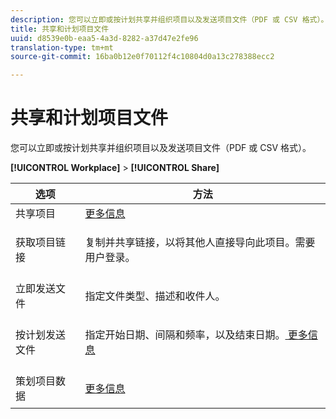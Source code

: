```yaml
---
description: 您可以立即或按计划共享并组织项目以及发送项目文件（PDF 或 CSV 格式）。
title: 共享和计划项目文件
uuid: d8539e0b-eaa5-4a3d-8282-a37d47e2fe96
translation-type: tm+mt
source-git-commit: 16ba0b12e0f70112f4c10804d0a13c278388ecc2

---
```



# 共享和计划项目文件

您可以立即或按计划共享并组织项目以及发送项目文件（PDF 或 CSV 格式）。

**[!UICONTROL Workplace]** > **[!UICONTROL Share]**

<table id="table_5104A6D817E94A268BBDD47C5C8BB26E"> 
 <thead> 
  <tr> 
   <th colname="col1" class="entry"> 选项 </th> 
   <th colname="col2" class="entry"> 方法 </th> 
  </tr>
 </thead>
 <tbody> 
  <tr> 
   <td colname="col1"> 共享项目 </td> 
   <td colname="col2"><a href="/help/analyze/analysis-workspace/curate-share/curate.md"  > 更多信息</a> </td> 
  </tr> 
  <tr> 
   <td colname="col1"> 获取项目链接 </td> 
   <td colname="col2"> <p>复制并共享链接，以将其他人直接导向此项目。需要用户登录。 </p> </td> 
  </tr> 
  <tr> 
   <td colname="col1"> 立即发送文件 </td> 
   <td colname="col2"> <p>指定文件类型、描述和收件人。 </p> </td> 
  </tr> 
  <tr> 
   <td colname="col1"> 按计划发送文件 </td> 
   <td colname="col2"> <p>指定开始日期、间隔和频率，以及结束日期。<a href="/help/analyze/analysis-workspace/curate-share/schedule-projects.md"  > 更多信息</a> </p> </td> 
  </tr> 
  <tr> 
   <td colname="col1"> 策划项目数据 </td> 
   <td colname="col2"> <p><a href="/help/analyze/analysis-workspace/curate-share/curate.md"  > 更多信息</a> </p> </td> 
  </tr> 
 </tbody> 
</table>

